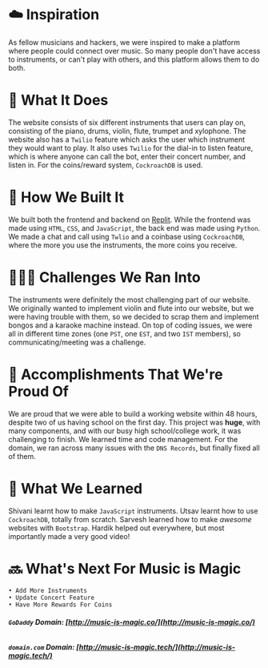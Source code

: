 # ☁️ Inspiration
As fellow musicians and hackers, we were inspired to make a platform where people could connect over music. So many people don't have access to instruments, or can't play with others, and this platform allows them to do both.

# 📓 What It Does
The website consists of six different instruments that users can play on, consisting of the piano, drums, violin, flute, trumpet and xylophone. The website also has a `Twilio` feature which asks the user which instrument they would want to play. It also uses `Twilio` for the dial-in to listen feature, which is where anyone can call the bot, enter their concert number, and listen in. For the coins/reward system, `CockroachDB` is used.

# 🔨 How We Built It
We built both the frontend and backend on [Replit](https://replit.com/). While the frontend was made using `HTML`, `CSS`, and `JavaScript`, the back end was made using `Python`. We made a chat and call using `Twlio` and a coinbase using `CockroachDB`, where the more you use the instruments, the more coins you receive.

# 👨🏾‍💻 Challenges We Ran Into
The instruments were definitely the most challenging part of our website. We originally wanted to implement violin and flute into our website, but we were having trouble with them, so we decided to scrap them and implement bongos and a karaoke machine instead. On top of coding issues, we were all in different time zones (one `PST`, one `EST`, and two `IST` members), so communicating/meeting was a challenge.

# 🎉 Accomplishments That We're Proud Of
We are proud that we were able to build a working website within 48 hours, despite two of us having school on the first day. This project was **huge**, with many components, and with our busy high school/college work, it was challenging to finish. We learned time and code management. For the domain, we ran across many issues with the `DNS Records`, but finally fixed all of them.

# 📙 What We Learned
Shivani learnt how to make `JavaScript` instruments. Utsav learnt how to use `CockroachDB`, totally from scratch. Sarvesh learned how to make *awesome* websites with `Bootstrap`. Hardik helped out everywhere, but most importantly made a very good video!

# 🔜 What's Next For Music is Magic
	• Add More Instruments
	• Update Concert Feature
	• Have More Rewards For Coins

###### ***`GoDaddy` Domain: [http://music-is-magic.co/](http://music-is-magic.co/)***
###### ***`domain.com` Domain: [http://music-is-magic.tech/](http://music-is-magic.tech/)***
